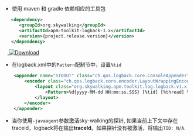 * 使用 maven 和 gradle 依赖相应的工具包
```xml
   <dependency>
      <groupId>org.skywalking</groupId>
      <artifactId>apm-toolkit-logback-1.x</artifactId>
      <version>{project.release.version}</version>
   </dependency>
```
&nbsp;&nbsp;&nbsp;[ ![Download](https://api.bintray.com/packages/wu-sheng/skywalking/org.skywalking.apm-toolkit-log4j-2.x/images/download.svg) ](https://bintray.com/wu-sheng/skywalking/org.skywalking.apm-toolkit-log4j-2.x/_latestVersion)

* 在logback.xml中的`Pattern`配制节中，设置`%tid`
```xml
    <appender name="STDOUT" class="ch.qos.logback.core.ConsoleAppender">
        <encoder class="ch.qos.logback.core.encoder.LayoutWrappingEncoder">
            <layout class="org.skywalking.apm.toolkit.log.logback.v1.x.TraceIdPatternLogbackLayout">
                <Pattern>%d{yyyy-MM-dd HH:mm:ss.SSS} [%tid] [%thread] %-5level %logger{36} -%msg%n</Pattern>
            </layout>
        </encoder>
    </appender>
```

* 当你使用`-javaagent`参数激活sky-walking的探针, 如果当前上下文中存在traceid，logback将在输出**traceId**。如果探针没有被激活，将输出`TID: N/A`.